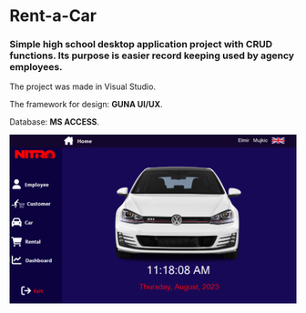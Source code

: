 # Rent-a-Car
### Simple high school desktop application project with CRUD functions. Its purpose is easier record keeping used by agency employees.

The project was made in Visual Studio. 

The framework for design: **GUNA UI/UX**.

Database: **MS ACCESS**.

![Screenshot_1](https://github.com/eloom13/Rent-a-Car_2021/blob/main/images/mainform.png)
